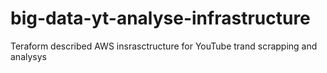 # big-data-yt-analyse-infrastructure
Teraform described AWS insrasctructure for YouTube trand scrapping and analysys

